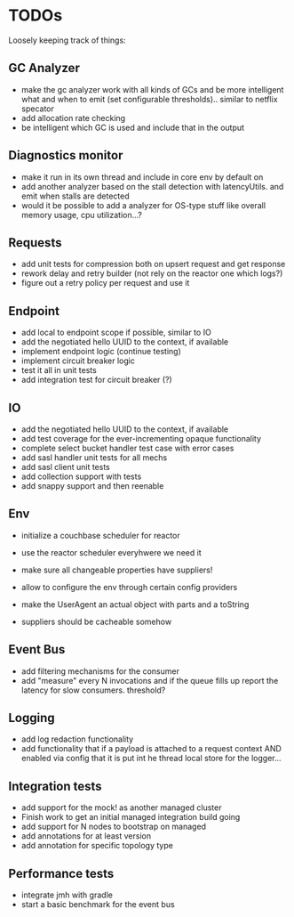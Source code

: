 # TODOs

Loosely keeping track of things:


## GC Analyzer

 - make the gc analyzer work with all kinds of GCs and be more intelligent what and
   when to emit (set configurable thresholds).. similar to netflix specator
 - add allocation rate checking
 - be intelligent which GC is used and include that in the output

## Diagnostics monitor

 - make it run in its own thread and include in core env by default on
 - add another analyzer based on the stall detection with latencyUtils. and emit when
   stalls are detected
 - would it be possible to add a analyzer for OS-type stuff like overall memory usage, cpu
   utilization...?

## Requests

 - add unit tests for compression both on upsert request and get response
 - rework delay and retry builder (not rely on the reactor one which logs?)
 - figure out a retry policy per request and use it
 
## Endpoint

 - add local to endpoint scope if possible, similar to IO
 - add the negotiated hello UUID to the context, if available
 - implement endpoint logic
   (continue testing)
 - implement circuit breaker logic
 - test it all in unit tests
 - add integration test for circuit breaker (?)

## IO

 - add the negotiated hello UUID to the context, if available
 - add test coverage for the ever-incrementing opaque functionality
 - complete select bucket handler test case with error cases
 - add sasl handler unit tests for all mechs
 - add sasl client unit tests
 - add collection support with tests
 - add snappy support and then reenable

## Env
 
 - initialize a couchbase scheduler for reactor
 - use the reactor scheduler everyhwere we need it
 
 - make sure all changeable properties have suppliers!
 - allow to configure the env through certain config providers
 - make the UserAgent an actual object with parts and a toString
 - suppliers should be cacheable somehow
 
## Event Bus

 - add filtering mechanisms for the consumer
 - add "measure" every N invocations and if the queue fills up report the 
   latency for slow consumers. threshold?
 
## Logging

 - add log redaction functionality
 - add functionality that if a payload is attached to a request context AND enabled
    via config that it is put int he thread local store for the logger...
    
## Integration tests

 - add support for the mock! as another managed cluster
 - Finish work to get an initial managed integration build going
 - add support for N nodes to bootstrap on managed
 - add annotations for at least version
 - add annotation for specific topology type
 
## Performance tests

 - integrate jmh with gradle
 - start a basic benchmark for the event bus